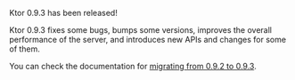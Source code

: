 [//]: # (layout: post)
[//]: # (title: "Ktor 0.9.3")
[//]: # (categories: releases)
[//]: # (featured: true)
[//]: # (#image: /blog/images/0.9.3.svg)

Ktor 0.9.3 has been released!

Ktor 0.9.3 fixes some bugs, bumps some versions, improves the overall performance of the server,
and introduces new APIs and changes for some of them.

You can check the documentation for [migrating from 0.9.2 to 0.9.3](/quickstart/migration/0.9.3.html).